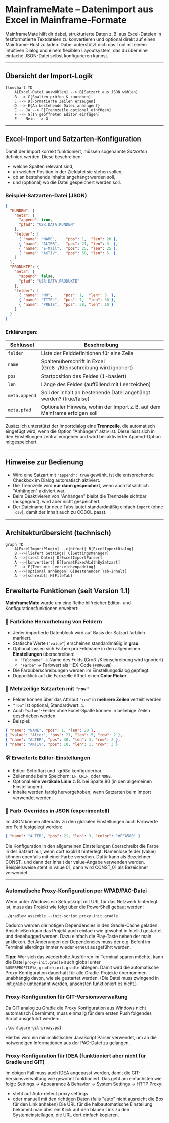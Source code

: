 # MainframeMate – Datenimport aus Excel in Mainframe-Formate

MainframeMate hilft dir dabei, strukturierte Daten z. B. aus Excel-Dateien in festformatierte Textdateien zu konvertieren und optional direkt auf einen Mainframe-Host zu laden. Dabei unterstützt dich das Tool mit einem intuitiven Dialog und einem flexiblen Layoutsystem, das du über eine einfache JSON-Datei selbst konfigurieren kannst.

---

## Übersicht der Import-Logik

```mermaid
flowchart TD
    A[Excel-Datei auswählen] --> B[Satzart aus JSON wählen]
    B --> C[Spalten prüfen & zuordnen]
    C --> D[Formatierte Zeilen erzeugen]
    D --> E{An bestehende Datei anhängen?}
    E -- Ja --> F[Trennzeile optional einfügen]
    F --> G[In geöffneten Editor einfügen]
    E -- Nein --> G
```

---

## Excel-Import und Satzarten-Konfiguration

Damit der Import korrekt funktioniert, müssen sogenannte *Satzarten* definiert werden. Diese beschreiben:

* welche Spalten relevant sind,
* an welcher Position in der Zieldatei sie stehen sollen,
* ob an bestehende Inhalte angehängt werden soll,
* und (optional) wo die Datei gespeichert werden soll.

### Beispiel-Satzarten-Datei (JSON)

```json
{
  "KUNDEN": {
    "meta": {
      "append": true,
      "pfad": "USR.DATA.KUNDEN"
    },
    "felder": [
      { "name": "NAME",    "pos": 1,  "len": 20 },
      { "name": "ALTER",   "pos": 21, "len": 3  },
      { "name": "E-Mail",  "pos": 25, "len": 25 },
      { "name": "AKTIV",   "pos": 50, "len": 5  }
    ]
  },
  "PRODUKTE": {
    "meta": {
      "append": false,
      "pfad": "USR.DATA.PRODUKTE"
    },
    "felder": [
      { "name": "NR",     "pos": 1,  "len": 5  },
      { "name": "TITEL",  "pos": 7,  "len": 30 },
      { "name": "PREIS",  "pos": 38, "len": 10 }
    ]
  }
}
```

### Erklärungen:

| Schlüssel     | Beschreibung                                                               |
| ------------- | -------------------------------------------------------------------------- |
| `felder`      | Liste der Felddefinitionen für eine Zeile                                  |
| `name`        | Spaltenüberschrift in Excel (Groß-/Kleinschreibung wird ignoriert)         |
| `pos`         | Startposition des Feldes (1-basiert)                                       |
| `len`         | Länge des Feldes (auffüllend mit Leerzeichen)                              |
| `meta.append` | Soll der Inhalt an bestehende Datei angehängt werden? (true/false)         |
| `meta.pfad`   | Optionaler Hinweis, wohin der Import z. B. auf dem Mainframe erfolgen soll |

Zusätzlich unterstützt der Importdialog eine **Trennzeile**, die automatisch eingefügt wird, wenn die Option "Anhängen" aktiv ist. Diese lässt sich in den Einstellungen zentral vorgeben und wird bei aktivierter Append-Option mitgespeichert.

---

## Hinweise zur Bedienung

* Wird eine Satzart mit `"append": true` gewählt, ist die entsprechende Checkbox im Dialog automatisch aktiviert.
* Die Trennzeile wird **nur dann gespeichert**, wenn auch tatsächlich "Anhängen" aktiviert war.
* Beim Deaktivieren von "Anhängen" bleibt die Trennzeile sichtbar (ausgegraut), wird aber nicht gespeichert.
* Der Dateiname für neue Tabs lautet standardmäßig einfach `import` (ohne `.csv`), damit der Inhalt auch zu COBOL passt.

---

## Architekturübersicht (technisch)

```mermaid
graph TD
    A[ExcelImportPlugin] -->|öffnet| B[ExcelImportDialog]
    B -->|liefert Settings| C[SettingsManager]
    A -->|liest Datei| D[ExcelImportParser]
    A -->|konvertiert| E[formatFixedWidthBySatzart]
    E --> F[Text mit Leerzeichenpadding]
    A -->|optional anhängen| G[Bestehender Tab-Inhalt]
    A -->|schreibt| H[FileTab]
```

## Erweiterte Funktionen (seit Version 1.1)

**MainframeMate** wurde um eine Reihe hilfreicher Editor- und Konfigurationsfunktionen erweitert:

### 🎨 Farbliche Hervorhebung von Feldern

- Jeder importierte Datenblock wird auf Basis der Satzart farblich markiert.
- Statische Werte (`"value"`) erscheinen standardmäßig in **grau**.
- Optional lassen sich Farben pro Feldname in den allgemeinen **Einstellungen** überschreiben:
  - `"Feldname"` → Name des Felds (Groß-/Kleinschreibung wird ignoriert)
  - `"Farbe"` → Farbwert als HEX-Code (`#RRGGBB`)
- Die Farbüberschreibungen werden im Einstellungsdialog gepflegt.
- Doppelklick auf die Farbzelle öffnet einen **Color Picker**.

### 🧾 Mehrzeilige Satzarten mit `"row"`

- Felder können über das Attribut `"row"` in **mehrere Zeilen** verteilt werden.
- `"row"` ist optional, Standardwert: `1`.
- Auch `"value"`-Felder ohne Excel-Spalte können in beliebige Zeilen geschrieben werden.
- Beispiel:

```json
{ "name": "NAME", "pos": 1, "len": 20 },
{ "value": "Alter", "pos": 21, "len": 5, "row": 2 },
{ "name": "ALTER", "pos": 30, "len": 3, "row": 2 },
{ "name": "AKTIV", "pos": 10, "len": 1, "row": 3 }
```

### 🛠 Erweiterte Editor-Einstellungen

- Editor-Schriftart und -größe konfigurierbar.
- Zeilenende beim Speichern: `LF`, `CRLF`, oder `NONE`.
- Optional eine **vertikale Linie** z. B. bei Spalte 80 (in den allgemeinen Einstellungen).
- Inhalte werden farbig hervorgehoben, wenn Satzarten beim Import verwendet werden.

### 🧩 Farb-Overrides in JSON (experimentell)

Im JSON können alternativ zu den globalen Einstellungen auch Farbwerte pro Feld festgelegt werden:

```json
{ "name": "ALTER", "pos": 21, "len": 3, "color": "#FFA500" }
```

Die Konfiguration in den allgemeinen Einstellungen überschreibt die Farbe in der Satzart nur, wenn dort explizit hinterlegt.
Namenlose felder (value) können ebenfalls mit einer Farbe versehen. Dafür kann als Bezeichner CONST_ und dann der Inhalt der value-Angabe verwenden werden.
Beispielsweise steht in value 01, dann wird CONST_01 als Bezeichner verwendet.

---

### Automatische Proxy-Konfiguration per WPAD/PAC-Datei

Wenn unter Windows ein Setupskript mit URL für das Netzwerk hinterlegt ist, muss das Projekt wie folgt über die PowerShell gebaut werden:

```
./gradlew assemble --init-script proxy-init.gradle
```

Dadurch werden die nötigen Dependencies in den Gradle-Cache geladen. Anschließen kann das Projekt auch einfach wie gewohnt in IntelliJ gestartet und dedebugged werden. Dazu einfach die Play-Taste neben der main anklicken. Bei Änderungen der Dependencies muss der o.g. Befehl im Terminal allerdings immer wieder erneut ausgeführt werden.

**Tipp:** Wer sich das wiederholte Ausführen im Terminal sparen möchte, kann die Datei `proxy-init.gradle` auch global unter `%USERPROFILE%\.gradle\init.gradle` ablegen. Damit wird die automatische Proxy-Konfiguration dauerhaft für alle Gradle-Projekte übernommen – unabhängig davon, wie sie gestartet werden. (Die Datei muss zwingend in init.gradle umbenannt werden, ansonsten funktioniert es nicht.)

### Proxy-Konfiguration für GIT-Versionsverwaltung

Da GIT analog zu Gradle die Proxy Konfiguration aus Windows nicht automatisch übernimmt, muss einmalig für dem ersten Push folgendes Script ausgeführt werden:

```
.\configure-git-proxy.ps1
```

Hierbei wird ein minimalistischer JavaScript Parser verwendet, um an die notwendigen Informationen aus der PAC-Datei zu gelangen.

### Proxy-Konfiguration für IDEA (funktioniert aber nicht für Gradle und GIT)

Im obigen Fall muss auch IDEA angepasst werden, damit die GIT-Versionsverwaltung wie gewohnt funktioniert. Das geht am einfachsten wie folgt:
Settings → Appearance & Behavior → System Settings → HTTP Proxy:

* steht auf Auto-detect proxy settings
* oder manuell mit den richtigen Daten (falls "auto" nicht ausreicht die Box für den Link anhaken)
  Die URL für die halbautomatische Einstellung bekommt man über ein Klick auf den blauen Link zu den Systemeinstellugen, die URL dort einfach kopieren.

